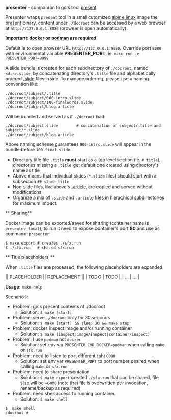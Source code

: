 **presenter** - companion to go's tool [present](https://godoc.org/golang.org/x/tools/present).


Presenter wraps `present` tool in a small cutomized [alpine linux](https://alpinelinux.org) image the [present](https://godoc.org/golang.org/x/tools/present) binary, content under `./docroot` can be accessed by a web browser at `http://127.0.0.1:8080` (browser is open automatically).

**Important: [docker](https://www.docker.com) or [podman](https://podman.io) are required**

Default is to open browser URL `http://127.0.0.1:8080`. Override port `8080` with environmental variable **PRESENTER_PORT**, ie. `make run -e PRESENTER_PORT=9999`

A slide bundle is created for each subdirectory of `./docroot`, named `<dir>.slide`, by concatenating directory's `.title` file and alphabetically ordered [.slide](https://golang.org/x/tools/cmd/present) files inside. To manage ordering, please use a naming convention like:

```
./docroot/subject/.title
./docroot/subject/000-intro.slide
./docroot/subject/100-finalwords.slide
./docroot/subject/blog.article
```

Will be bundled and served as if `./docroot` had:
```
./docroot/subject.slide        # concatenation of subject/.title and subject/*.slide
./docroot/subject/blog.article
```

Above naming scheme guarantees `000-intro.slide` will appear in the bundle before `100-final.slide`.

- Directory title file `.title` **must** start as a top level section (ie. `# title`), directories missing a `.title` get default one created using directory's name as title
- Above means that individual slides (`*.slide` files) should start with a subsection `## slide title`
- Non slide files, like above's [.article](https://golang.org/x/blog), are copied and served without modifications
- Organize a mix of `.slide` and `.article` files in hierachical subdirectories for maximum impact.

** Sharing**

Docker image can be exported/saved for sharing (container name is `presenter_local`), to run it need to expose container's port **80** and use as command: `presenter`

```
$ make export # creates ./sfx.run
$ ./sfx.run   # shared sfx.run
```

** Title placeholders **

When `.title` files are processed, the following placeholders are expanded:

|| PLACEHOLDER || REPLACEMENT ||
| TODO | TODO |
| ... | ... |

**Usage:** `make help`

Scenarios:
- Problem: go's present contents of ./docroot
  - Solution: `$ make [start]`
- Problem: serve `./docroot` only for 30 seconds
  - Solution: `$ make [start] && sleep 30 && make stop`
- Problem: docker inspect image and/or running container
  - Solution: `$ make (inspect|image/inspect|container/inspect)`
- Problem: I use `podman` not `docker`
  - Solution: set env var `PRESENTER_CMD_DOCKER=podman` when calling `make` or `sfx.run`
- Problem: need to listen to port different taht `8080`
  - Solution: set env var `PRESENTER_PORT` to port number desired when calling `make` or `sfx.run`
- Problem: need to share presentation
  - Solution: `$ make export` created `./sfx.run` that can be shared, file size will be `~60MB` (note that file is overwritten per invocation, rename/backup as required)
- Problem: need shell access to running container.
  - Solution: `$ make shell`
```
$  make shell
/docroot # 
```
